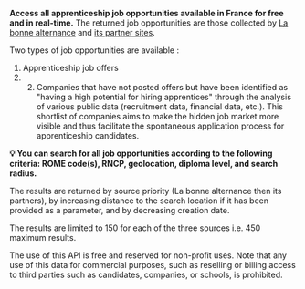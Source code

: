 **Access all apprenticeship job opportunities available in France for free and in real-time.** The returned job opportunities are those collected by [La bonne alternance](https://labonnealternance.apprentissage.beta.gouv.fr/) and [its partner sites](https://mission-apprentissage.notion.site/Liste-des-partenaires-de-La-bonne-alternance-3e9aadb0170e41339bac486399ec4ac1?pvs=74).

Two types of job opportunities are available :

1. Apprenticeship job offers
2. 2. Companies that have not posted offers but have been identified as "having a high potential for hiring apprentices" through the analysis of various public data (recruitment data, financial data, etc.). This shortlist of companies aims to make the hidden job market more visible and thus facilitate the spontaneous application process for apprenticeship candidates.

**💡 You can search for all job opportunities according to the following criteria: ROME code(s), RNCP, geolocation, diploma level, and search radius.**

The results are returned by source priority (La bonne alternance then its partners), by increasing distance to the search location if it has been provided as a parameter, and by decreasing creation date.

The results are limited to 150 for each of the three sources i.e. 450 maximum results.

The use of this API is free and reserved for non-profit uses. Note that any use of this data for commercial purposes, such as reselling or billing access to third parties such as candidates, companies, or schools, is prohibited.
